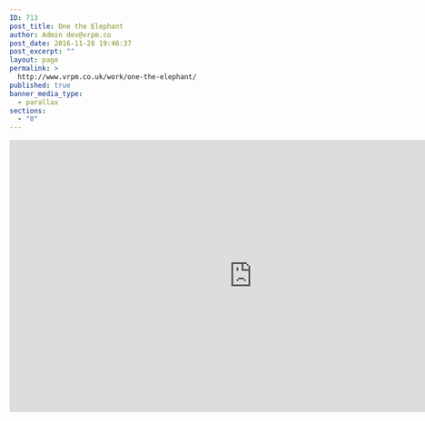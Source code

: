 ```yaml
---
ID: 713
post_title: One the Elephant
author: Admin dev@vrpm.co
post_date: 2016-11-28 19:46:37
post_excerpt: ""
layout: page
permalink: >
  http://www.vrpm.co.uk/work/one-the-elephant/
published: true
banner_media_type:
  - parallax
sections:
  - "0"
---
```

<iframe src="https://my.matterport.com/show/?m=8myTQtwiezc" width="853" height="480" frameborder="0" allowfullscreen="allowfullscreen"></iframe>